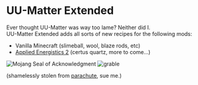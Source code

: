 # UU-Matter Extended

Ever thought UU-Matter was way too lame? Neither did I.  
UU-Matter Extended adds all sorts of new recipes for the following mods:
- Vanilla Minecraft (slimeball, wool, blaze rods, etc)
- [Applied Energistics 2](https://appliedenergistics.github.io/) (certus quartz, more to come...)

![Mojang Seal of Acknowledgment](https://clong.biz/i/3543slpv.png)
![grable](https://namazu.photos/i/yydrfpit.png)

(shamelessly stolen from [parachute](https://github.com/n2pm/parachute), sue me.)
